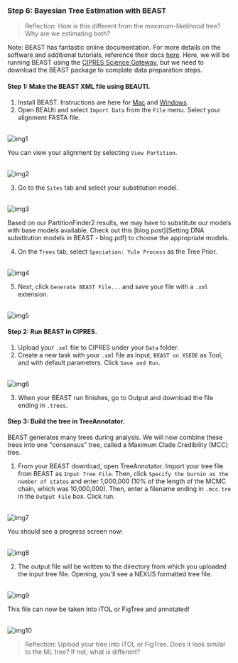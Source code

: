 ### Step 6: Bayesian Tree Estimation with BEAST

> Reflection: How is this different from the maximum-likelihood tree? Why are we estimating both?

Note: BEAST has fantastic online documentation. For more details on the software and additional tutorials, reference their docs [here](https://beast.community/index.html). Here, we will be running BEAST using the [CIPRES Science Gateway](http://www.phylo.org), but we need to download the BEAST package to complate data preparation steps.

#### Step 1: Make the BEAST XML file using BEAUTI.

1. Install BEAST. Instructions are here for [Mac](https://beast.community/install_on_mac) and [Windows](https://beast.community/install_on_windows).
2. Open BEAUti and select `Import Data` from the `File` menu. Select your alignment FASTA file.

<br>![img1](/images/beast1.png) <br>

You can view your alignment by selecting `View Partition`.

<br>![img2](/images/beast2.png)<br>

3. Go to the `Sites` tab and select your substitution model.

<br>![img3](/images/beast3.png)<br>

Based on our PartitionFinder2 results, we may have to substitute our models with base models available. Check out this [blog post](Setting DNA substitution models in BEAST - blog.pdf) to choose the appropriate models.

4. On the `Trees` tab, select `Speciation: Yule Process` as the Tree Prior.

<br>![img4](/images/beast4.png)<br>

5. Next, click `Generate BEAST File...` and save your file with a `.xml` extension.

<br>![img5](/images/beast5.png)<br>


#### Step 2: Run BEAST in CIPRES.

1. Upload your `.xml` file to CIPRES under your `Data` folder.
2. Create a new task with your `.xml` file as Input, `BEAST on XSEDE` as Tool, and with default parameters. Click `Save and Run`.

<br>![img6](/images/beast6.png)<br>

3. When your BEAST run finishes, go to Output and download the file ending in `.trees`.

#### Step 3: Build the tree in TreeAnnotator.
BEAST generates many trees during analysis. We will now combine these trees into one "consensus" tree, called a Maximum Clade Credibility (MCC) tree.

1. From your BEAST download, open TreeAnnotator. Import your tree file from BEAST as `Input Tree File`. Then, click `Specify the burnin as the number of states` and enter 1,000,000 (10% of the length of the MCMC chain, which was 10,000,000). Then, enter a filename ending in `.mcc.tre` in the `Output File` box. Click run.

<br>![img7](/images/beast7.png)<br>

You should see a progress screen now:

<br>![img8](/images/beast8.png)<br>

2. The output file will be written to the directory from which you uploaded the input tree file. Opening, you'll see a NEXUS formatted tree file.

<br>![img9](/images/beast9.png)<br>

This file can now be taken into iTOL or FigTree and annotated!

<br>![img10](/images/beast10.png)<br>


> Reflection: Upload your tree into iTOL or FigTree. Does it look similar to the ML tree? If not, what is different?




